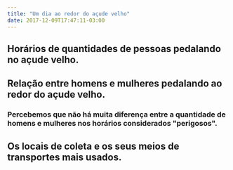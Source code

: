 ```yaml
---
title: "Um dia ao redor do açude velho"
date: 2017-12-09T17:47:11-03:00
---
```


<div class="container">
<div class="row">
</div>
<h2>Horários de quantidades de pessoas pedalando no açude velho.</h2>
<div class="row mychart1" id="chart1"></div>
<h2>Relação entre homens e mulheres pedalando ao redor do açude velho.</h2>
<h3>Percebemos que não há muita diferença entre a quantidade de homens e mulheres nos horários considerados "perigosos".</h3>
<div class="row mychart2" id="chart2"></div>
<h2>Os locais de coleta e os seus meios de transportes mais usados.</h2>
<div class="row mychart2" id="chart3"></div>
</div>

<script src="https://d3js.org/d3.v4.min.js"></script>
<link rel="stylesheet" href="https://maxcdn.bootstrapcdn.com/bootstrap/3.3.6/css/bootstrap.min.css">
<script>

function desenhaGrafico1(dados) {
	var color = d3.scaleQuantize()
		.domain([0, 280])
		.range([ "#99d8c9","#66c2a4","#2ca25f","#006d2c"]);

	var alturaSVG = 200, larguraSVG = 1200;
	var margin = {top: 10, right: 20, bottom:30, left: 45}, // para descolar a vis das bordas do grafico
		larguraVis = larguraSVG - margin.left - margin.right,
		alturaVis = alturaSVG - margin.top - margin.bottom;

	var grafico = d3.select('#chart1') // cria elemento <svg> com um <g> dentro
	.append('svg')
	  .attr('width', larguraVis + margin.left + margin.right)
	  .attr('height', alturaVis + margin.top + margin.bottom)
	.append('g') // para entender o <g> vá em x03-detalhes-svg.html
	  .attr('transform', 'translate(' +  margin.left + ',' + margin.top + ')');
	
	var	parseDate = d3.timeParse("%H:%M");

	var x = d3.scaleTime().range([0, larguraVis]).domain(d3.extent(dados, function(d) { return parseDate(d.horario_inicial); })).interpolate(d3.interpolateRound);

	var totalciclistas = {};

	dados.forEach(function (d) {
		if (typeof(totalciclistas[d.horario_inicial]) == "undefined") {
			totalciclistas[d.horario_inicial] = parseInt(d.total_ciclistas);
		} else {
			totalciclistas[d.horario_inicial] += parseInt(d.total_ciclistas);
		}
	})

	grafico.selectAll('g')
			.data(dados)
			.enter()
			.append('circle')
			.attr("r", 	d => totalciclistas[d.horario_inicial] * 0.10 )
			.attr('cy', alturaSVG/2)
      		.attr("cx", d => x(parseDate(d.horario_inicial)))
      		.attr("fill", d => color(totalciclistas[d.horario_inicial])); 


	grafico.append("g")
		.attr("class", "x axis")
		.attr("transform", "translate(0," + alturaVis + ")")
		.call(d3.axisBottom(x).tickFormat(d3.timeFormat("%H:%M")));		            
}

function desenhaGrafico2(dados) {

	var alturaSVG = 400, larguraSVG = 1200;
	var margin = {top: 10, right: 20, bottom:30, left: 45}, // para descolar a vis das bordas do grafico
		larguraVis = larguraSVG - margin.left - margin.right,
		alturaVis = alturaSVG - margin.top - margin.bottom;

	var grafico = d3.select('#chart2') // cria elemento <svg> com um <g> dentro
	.append('svg')
	  .attr('width', larguraVis + margin.left + margin.right)
	  .attr('height', alturaVis + margin.top + margin.bottom)
	.append('g') // para entender o <g> vá em x03-detalhes-svg.html
	  .attr('transform', 'translate(' +  margin.left + ',' + margin.top + ')');

	var parseTime = d3.timeParse("%H:%M");
	var x = d3.scaleTime().range([0, larguraVis]);
	var y = d3.scaleLinear().range([alturaVis, 0]);

	var totalciclistas = {};

	dados.forEach(function (d) {
		if (typeof(totalciclistas[d.horario_inicial]) == "undefined") {
			totalciclistas[d.horario_inicial] = {
												"mulheres": parseInt(d.mulheres_ciclistas), 
												"homens": parseInt(d.homens_ciclistas)
												}
		} else {
			totalciclistas[d.horario_inicial].mulheres += parseInt(d.mulheres_ciclistas);
			totalciclistas[d.horario_inicial].homens += parseInt(d.homens_ciclistas);
		}
	})


	var valueline = d3.line()
		.x(function(d) { return x(parseTime(d.horario_inicial)); })
		.y(function(d) { return y(totalciclistas[d.horario_inicial].mulheres);});

	// define the 2nd line
	var valueline2 = d3.line()
		.x(function(d) { return x(parseTime(d.horario_inicial)); })
		.y(function(d) { return y(totalciclistas[d.horario_inicial].homens);});


	x.domain(d3.extent(dados, function(d) { return parseTime(d.horario_inicial); }));
	y.domain([0, d3.max(dados, function(d) {
	return Math.max(totalciclistas[d.horario_inicial].mulheres, totalciclistas[d.horario_inicial].homens); })]);


	grafico.append("path")
	.data([dados])
	.attr("class", "line")
	.attr("fill", "none")
	.style("stroke", "#5ab4ac")
	.attr("d", valueline);

	grafico.append("path")
	.data([dados])
	.attr("fill", "none")
	.attr("class", "line")
	.style("stroke", "#d8b365")
	.attr("d", valueline2);

	grafico.append("g")
	.attr("transform", "translate(0," + alturaVis + ")")
	.call(d3.axisBottom(x).tickFormat(d3.timeFormat("%H:%M")));

	grafico.append("g")
	.call(d3.axisLeft(y));


	grafico.append("text")
		.attr("transform", "translate(" + (larguraVis-100) + "," + y(totalciclistas["20:45"].homens) + ")")
		.attr("dy", ".35em")
		.attr("text-anchor", "start")
		.style("fill", "#d8b365")
		.text("Homens");

	grafico.append("text")
		.attr("transform", "translate(" + (larguraVis-100) + "," + y(totalciclistas["20:45"].mulheres) + ")")
		.attr("dy", ".35em")
		.attr("text-anchor", "start")
		.style("fill", "#5ab4ac")
		.text("Mulheres");
}

function desenhaGrafico3(data) {
	var alturaSVG = 400, larguraSVG = 1200;
	var margin = {top: 10, right: 20, bottom:30, left: 45}, // para descolar a vis das bordas do grafico
		larguraVis = larguraSVG - margin.left - margin.right,
		alturaVis = alturaSVG - margin.top - margin.bottom;

	var grafico = d3.select('#chart3') // cria elemento <svg> com um <g> dentro
	.append('svg')
	  .attr('width', larguraVis + margin.left + margin.right)
	  .attr('height', alturaVis + margin.top + margin.bottom)
	.append('g') // para entender o <g> vá em x03-detalhes-svg.html
	  .attr('transform', 'translate(' +  margin.left + ',' + margin.top + ')');

var x0 = d3.scaleBand()
    .rangeRound([0, larguraVis])
    .paddingInner(0.1);

var x1 = d3.scaleBand()
    .padding(0.05);

var y = d3.scaleLinear()
    .rangeRound([alturaVis, 0]);

var z = d3.scaleOrdinal()
    .range(["#98abc5", "#8a89a6", "#7b6888", "#6b486b", "#a05d56", "#d0743c", "#ff8c00"]);

dados = []
data.forEach(function (d) {
		objeto = {
		"local": d.local,
		"carros": parseInt(d.carros), 
		"motos": parseInt(d.motos),
		"onibus": parseInt(d.onibus),
		"caminhoes": parseInt(d.caminhoes),
		"total_ciclistas": parseInt(d.total_ciclistas),
		"total_pedestres": parseInt(d.total_pedestres)
	}
	dados.push(objeto);
});
	var keys = d3.keys(dados[0]).filter(function(key) { return key !== "local";});

  x0.domain(dados.map(function(d) { console.log(d.local); return d.local; }));
  x1.domain(keys).rangeRound([0, x0.bandwidth()]);
  y.domain([0, d3.max(dados, function(d) { return d3.max(keys, function(key) { return d[key]; }); })]).nice();

  grafico.append("g")
    .selectAll("g")
    .data(dados)
    .enter().append("g")
      .attr("transform", function(d) { return "translate(" + x0(d.local) + ",0)"; })
    .selectAll("rect")
    .data(function(d) { return keys.map(function(key) { return {key: key, value: d[key]}; }); })
    .enter().append("rect")
      .attr("x", function(d) { return x1(d.key); })
      .attr("y", function(d) { return y(d.value); })
      .attr("width", x1.bandwidth())
      .attr("height", function(d) { return alturaVis - y(d.value); })
      .attr("fill", function(d) { return z(d.key); });

  grafico.append("g")
      .attr("class", "axis")
      .attr("transform", "translate(0," + alturaVis + ")")
      .call(d3.axisBottom(x0));

  grafico.append("g")
      .attr("class", "axis")
      .call(d3.axisLeft(y).ticks(null, "s"))
    .append("text")
      .attr("x", 2)
      .attr("y", y(y.ticks().pop()) + 0.5)
      .attr("dy", "0.32em")
      .attr("fill", "#000")
      .attr("font-weight", "bold")
      .attr("text-anchor", "start")
      .text("Population");

  var legend = grafico.append("g")
      .attr("font-family", "sans-serif")
      .attr("font-size", 10)
      .attr("text-anchor", "end")
    .selectAll("g")
    .data(keys.slice().reverse())
    .enter().append("g")
      .attr("transform", function(d, i) { return "translate(0," + i * 20 + ")"; });

  legend.append("rect")
      .attr("x", larguraVis - 19)
      .attr("width", 19)
      .attr("height", 19)
      .attr("fill", z);

  legend.append("text")
      .attr("x", larguraVis - 24)
      .attr("y", 9.5)
      .attr("dy", "0.32em")
      .text(function(d) { return d; });


}

d3.csv('https://raw.githubusercontent.com/luizaugustomm/pessoas-no-acude/master/dados/processados/dados.csv', function(dados) {
  desenhaGrafico1(dados);
  desenhaGrafico2(dados);
  desenhaGrafico3(dados);
});


</script>
